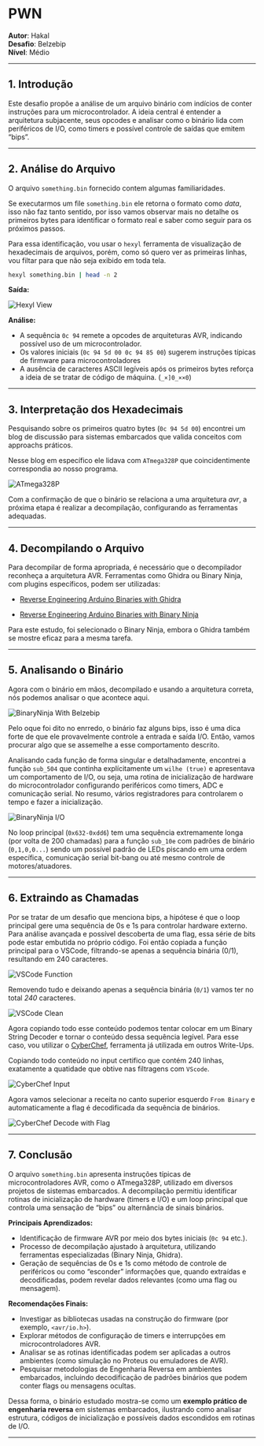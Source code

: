 # **PWN**

**Autor**: Hakal  
**Desafio**: Belzebip  
**Nível**: Médio  

---

## **1. Introdução**

Este desafio propõe a análise de um arquivo binário com indícios de conter instruções para um microcontrolador. A ideia central é entender a arquitetura subjacente, seus opcodes e analisar como o binário lida com periféricos de I/O, como timers e possível controle de saídas que emitem “bips”.

---

## **2. Análise do Arquivo**

O arquivo `something.bin` fornecido contem algumas familiaridades.

Se executarmos um file `something.bin` ele retorna o formato como *data*, isso não faz tanto sentido, por isso vamos observar mais no detalhe os primeiros bytes para identificar o formato real e saber como seguir para os próximos passos.

Para essa identificação, vou usar o `hexyl` ferramenta de visualização de hexadecimais de arquivos, porém, como só quero ver as primeiras linhas, vou filtar para que não seja exibido em toda tela.

```bash
hexyl something.bin | head -n 2
```

**Saída:**

![Hexyl View](1.png)

**Análise:**

- A sequência `0c 94` remete a opcodes de arquiteturas AVR, indicando possível uso de um microcontrolador.
- Os valores iniciais (`0c 94 5d 00 0c 94 85 00`) sugerem instruções típicas de firmware para microcontroladores
- A ausência de caracteres ASCII legíveis após os primeiros bytes reforça a ideia de se tratar de código de máquina. (`_×]0_××0`)

---

## **3. Interpretação dos Hexadecimais**

Pesquisando sobre os primeiros quatro bytes (`0c 94 5d 00`) encontrei um blog de discussão para sistemas embarcados que valida conceitos com approachs práticos. 

Nesse blog em específico ele lidava com `ATmega328P` que coincidentimente correspondia ao nosso programa.

![ATmega328P](2.png)

Com a confirmação de que o binário se relaciona a uma arquitetura *avr*, a próxima etapa é realizar a decompilação, configurando as ferramentas adequadas.

---

## **4. Decompilando o Arquivo**

Para decompilar de forma apropriada, é necessário que o decompilador reconheça a arquitetura AVR. Ferramentas como Ghidra ou Binary Ninja, com plugins específicos, podem ser utilizadas:

- [Reverse Engineering Arduino Binaries with Ghidra](https://www.jonaslieb.de/blog/arduino-ghidra-intro/)

- [Reverse Engineering Arduino Binaries with Binary Ninja](https://github.com/fluxchief/binaryninja_avr)

Para este estudo, foi selecionado o Binary Ninja, embora o Ghidra também se mostre eficaz para a mesma tarefa.

---

## **5. Analisando o Binário**

Agora com o binário em mãos, decompilado e usando a arquitetura correta, nós podemos analisar o que acontece aqui. 

![BinaryNinja With Belzebip](3.png)

Pelo oque foi dito no enrredo, o binário faz alguns bips, isso é uma dica forte de que ele provavelmente controle a entrada e saída I/O. Então, vamos procurar algo que se assemelhe a esse comportamento descrito.

Analisando cada função de forma singular e detalhadamente, encontrei a função `sub_504` que continha explícitamente um `wilhe (true)` e apresentava um comportamento de I/O, ou seja, uma rotina de inicialização de hardware do microcontrolador configurando periféricos como timers, ADC e comunicação serial. No resumo, vários registradores para controlarem o tempo e fazer a inicialização.

![BinaryNinja I/O](4.png)

No loop principal (`0x632-0xdd6`) tem uma sequência extremamente longa (por volta de 200 chamadas) para a função `sub_10e` com padrões de binário (`0,1,0,0...`) sendo um possível padrão de LEDs piscando em uma ordem específica, comunicação serial bit-bang ou até mesmo controle de motores/atuadores.

---

## **6. Extraindo as Chamadas**

Por se tratar de um desafio que menciona bips, a hipótese é que o loop principal gere uma sequência de 0s e 1s para controlar hardware externo. Para análise avançada e possível descoberta de uma flag, essa série de bits pode estar embutida no próprio código.
Foi então copiada a função principal para o VSCode, filtrando-se apenas a sequência binária (0/1), resultando em 240 caracteres.

![VSCode Function](5.png)

Removendo tudo e deixando apenas a sequência binária (`0/1`) vamos ter no total *240* caracteres. 

![VSCode Clean](6.png)

Agora copiando todo esse conteúdo podemos tentar colocar em um Binary String Decoder e tornar o conteúdo dessa sequência legível. Para esse caso, vou utilizar o [CyberChef](https://gchq.github.io/CyberChef/), ferramenta já utilizada em outros Write-Ups.

Copiando todo conteúdo no input certifico que contém 240 linhas, exatamente a quatidade que obtive nas filtragens com `VScode`.

![CyberChef Input](7.png)

Agora vamos selecionar a receita no canto superior esquerdo `From Binary` e automaticamente a flag é decodificada da sequência de binários.

![CyberChef Decode with Flag](8.png)

---

## **7. Conclusão**

O arquivo `something.bin` apresenta instruções típicas de microcontroladores AVR, como o ATmega328P, utilizado em diversos projetos de sistemas embarcados. A decompilação permitiu identificar rotinas de inicialização de hardware (timers e I/O) e um loop principal que controla uma sensação de “bips” ou alternância de sinais binários.

**Principais Aprendizados:**

- Identificação de firmware AVR por meio dos bytes iniciais (`0c 94` etc.).
- Processo de decompilação ajustado à arquitetura, utilizando ferramentas especializadas (Binary Ninja, Ghidra).
- Geração de sequências de 0s e 1s como método de controle de periféricos ou como “esconder” informações que, quando extraídas e decodificadas, podem revelar dados relevantes (como uma flag ou mensagem).

**Recomendações Finais:**

- Investigar as bibliotecas usadas na construção do firmware (por exemplo, `<avr/io.h>`).
- Explorar métodos de configuração de timers e interrupções em microcontroladores AVR.
- Analisar se as rotinas identificadas podem ser aplicadas a outros ambientes (como simulação no Proteus ou emuladores de AVR).
- Pesquisar metodologias de Engenharia Reversa em ambientes embarcados, incluindo decodificação de padrões binários que podem conter flags ou mensagens ocultas.

Dessa forma, o binário estudado mostra-se como um **exemplo prático de engenharia reversa** em sistemas embarcados, ilustrando como analisar estrutura, códigos de inicialização e possíveis dados escondidos em rotinas de I/O.

---